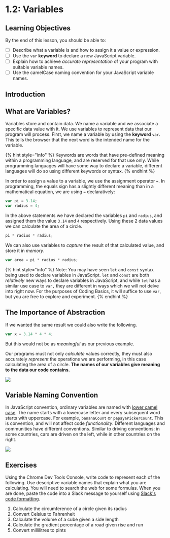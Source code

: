 # 1.2: Variables

## Learning Objectives

By the end of this lesson, you should be able to:

* [ ] Describe what a variable is and how to assign it a value or expression.
* [ ] Use the `var` **keyword** to declare a new JavaScript variable.
* [ ] Explain how to achieve _accurate representation_ of your program with suitable variable names.
* [ ] Use the camelCase naming convention for your JavaScript variable names.

## Introduction

## What are Variables?

Variables store and contain data. We name a variable and we associate a specific data value with it. We use variables to represent data that our program will process. First, we name a variable by using the **keyword** `var`. This tells the browser that the next word is the intended name for the variable.&#x20;

{% hint style="info" %}
Keywords are words that have pre-defined meaning within a programming language, and are reserved for that use only. While programming languages will have some way to declare a variable, different languages will do so using different keywords or syntax.&#x20;
{% endhint %}

In order to assign a value to a variable, we use the assignment operator `=`. In programming, the equals sign has a slightly different meaning than in a mathematical equation, we are using `=` declaratively:

```javascript
var pi = 3.14;
var radius = 4;
```

In the above statements we have declared the variables `pi` and `radius`, and assigned them the value `3.14` and `4` respectively. Using these 2 data values we can calculate the area of a circle.

```javascript
pi * radius * radius;
```

We can also use variables to _capture_ the result of that calculated value, and store it in _memory_.

```javascript
var area = pi * radius * radius;
```

{% hint style="info" %}
Note: You may have seen `let` and `const` syntax being used to declare variables in JavaScript. `let` and `const` are both _relatively_ new ways to declare variables in JavaScript, and while `let` has a similar use case to `var,` they are different in ways which we will not delve into right now. For the purposes of Coding Basics, it will suffice to use `var`, but you are free to explore and experiment.
{% endhint %}

## **The Importance of Abstraction**

If we wanted the same result we could also write the following.

```javascript
var x = 3.14 * 4 * 4;
```

But this would not be as _meaningful_ as our previous example.

Our programs must not only _calculate_ values correctly, they must also accurately _represent_ the operations we are performing, in this case calculating the area of a circle. **The names of our variables give meaning to the data our code contains.**

![](https://encrypted-tbn0.gstatic.com/images?q=tbn:ANd9GcShxzKGkdZ7HRvrptfjpxFBM-84fUwNe7khAQ\&usqp=CAU)

## **Variable Naming Convention**

In JavaScript convention, ordinary variables are named with [lower camel case](https://en.wikipedia.org/wiki/Naming\_convention\_\(programming\)#Examples\_of\_multiple-word\_identifier\_formats). The name starts with a lowercase letter and every subsequent word starts with uppercase. For example, `bananaCount` or `papayaPickerCount`. This is convention, and will not affect code _functionality_. Different languages and communities have different conventions. Similar to driving conventions: in some countries, cars are driven on the left, while in other countries on the right.

![](https://upload.wikimedia.org/wikipedia/commons/thumb/c/c8/CamelCase\_new.svg/1200px-CamelCase\_new.svg.png)

## Exercises

Using the Chrome Dev Tools Console, write code to represent each of the following. Use descriptive variable names that explain what you are calculating. You will need to search the web for some formulas. When you are done, paste the code into a Slack message to yourself using [Slack's code formatting](../../course-logistics/required-hardware-software-and-accounts/#format-code-in-slack).

1. Calculate the circumference of a circle given its radius
2. Convert Celsius to Fahrenheit
3. Calculate the volume of a cube given a side length
4. Calculate the gradient percentage of a road given rise and run
5. Convert millilitres to pints
